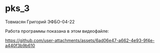 # pks_3

Товмасян Григорий ЭФБО-04-22

Работа программы показана в этом видеофайле: 



https://github.com/user-attachments/assets/6ad06e47-a662-4e93-9f4e-a440f3b9b610





